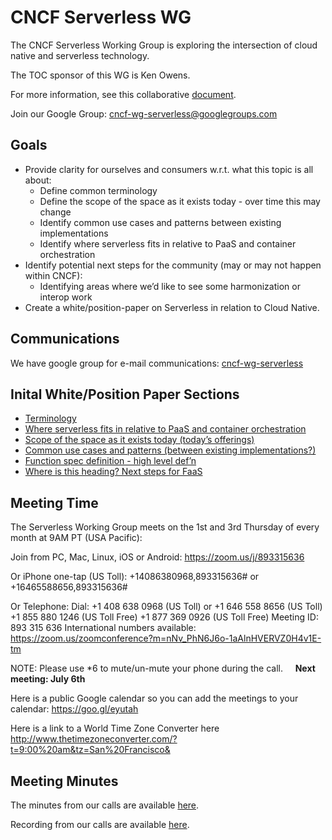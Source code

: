 # CNCF Serverless WG

The CNCF Serverless Working Group is exploring the intersection of cloud native and serverless technology.

The TOC sponsor of this WG is Ken Owens.

For more information, see this collaborative [document](https://docs.google.com/document/d/1L9n9tkGuGtj7Ap9dVRes9RVscSoXeKsF3k-d2hJcDlg/edit).

Join our Google Group: cncf-wg-serverless@googlegroups.com

## Goals

* Provide clarity for ourselves and consumers w.r.t. what this topic is all about:
  * Define common terminology
  * Define the scope of the space as it exists today - over time this may change
  * Identify common use cases and patterns between existing implementations
  * Identify where serverless fits in relative to PaaS and container orchestration
* Identify potential next steps for the community (may or may not happen within CNCF):
  * Identifying areas where we’d like to see some harmonization or interop work
* Create a white/position-paper on Serverless in relation to Cloud Native.

## Communications

We have google group for e-mail communications: [cncf-wg-serverless](https://groups.google.com/forum/#!forum/cncf-wg-serverless)

## Inital White/Position Paper Sections
* [Terminology](https://docs.google.com/document/d/1iFCrNz7q7Fh4t4RzmPXwzsH4ZfIyrVAhTKxE5oHT09Y/edit)
* [Where serverless fits in relative to PaaS and container orchestration](https://docs.google.com/document/d/1cXLaPxArpst1YNE9acuDW7tf1Gs6NTfohEpqif75qMI/edit)
* [Scope of the space as it exists today (today’s offerings)](https://docs.google.com/document/d/1FZSiVqlqTY6gtHfZzdUIMrPPgK_PHHDqwJdqhOztx_I/edit)
* [Common use cases and patterns (between existing implementations?)](https://docs.google.com/document/d/13W-ggMjZefvfAUiuRaRunSGiEloVW0BI3XmdBm7kTII/edit)
* [Function spec definition - high level def’n](https://docs.google.com/document/d/1BZDifLyZ8l5TZiokFnV_l1LHeugejflaNqzU-Ga4psg/edit#heading=h.nezw7xf3s4im)
* [Where is this heading? Next steps for FaaS](https://docs.google.com/document/d/1X4v06SfTH-A5AdC5yWpq9KRgdSP8XSSlpjy3KPdoZfU/edit)

## Meeting Time
The Serverless Working Group meets on the 1st and 3rd Thursday of every month at 9AM PT (USA Pacific):

Join from PC, Mac, Linux, iOS or Android: https://zoom.us/j/893315636

Or iPhone one-tap (US Toll):  +14086380968,893315636# or +16465588656,893315636#

Or Telephone:
    Dial: +1 408 638 0968 (US Toll) or +1 646 558 8656 (US Toll)
    +1 855 880 1246 (US Toll Free)
    +1 877 369 0926 (US Toll Free)
    Meeting ID: 893 315 636
    International numbers available: https://zoom.us/zoomconference?m=nNv_PhN6J6o-1aAlnHVERVZ0H4v1E-tm
    
NOTE: Please use *6 to mute/un-mute your phone during the call.
    
**Next meeting: July 6th**
    
Here is a public Google calendar so you can add the meetings to your calendar: https://goo.gl/eyutah

Here is a link to a World Time Zone Converter here http://www.thetimezoneconverter.com/?t=9:00%20am&tz=San%20Francisco&

## Meeting Minutes

The minutes from our calls are available
[here](https://docs.google.com/document/d/1OVF68rpuPK5shIHILK9JOqlZBbfe91RNzQ7u_P7YCDE/edit#).

Recording from our calls are available [here](https://www.youtube.com/playlist?list=PLj6h78yzYM2Ph7YoBIgsZNW_RGJvNlFOt).
